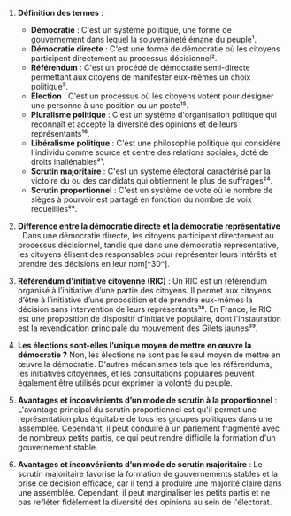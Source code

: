 1. **Définition des termes** :
    - **Démocratie** : C'est un système politique, une forme de gouvernement dans lequel la souveraineté émane du peuple¹.
    - **Démocratie directe** : C'est une forme de démocratie où les citoyens participent directement au processus décisionnel².
    - **Référendum** : C'est un procédé de démocratie semi-directe permettant aux citoyens de manifester eux-mêmes un choix politique⁹.
    - **Élection** : C'est un processus où les citoyens votent pour désigner une personne à une position ou un poste¹⁵.
    - **Pluralisme politique** : C'est un système d'organisation politique qui reconnaît et accepte la diversité des opinions et de leurs représentants¹⁶.
    - **Libéralisme politique** : C'est une philosophie politique qui considère l'individu comme source et centre des relations sociales, doté de droits inaliénables²¹.
    - **Scrutin majoritaire** : C'est un système électoral caractérisé par la victoire du ou des candidats qui obtiennent le plus de suffrages²⁴.
    - **Scrutin proportionnel** : C'est un système de vote où le nombre de sièges à pourvoir est partagé en fonction du nombre de voix recueillies²⁸.

2. **Différence entre la démocratie directe et la démocratie représentative** : Dans une démocratie directe, les citoyens participent directement au processus décisionnel, tandis que dans une démocratie représentative, les citoyens élisent des responsables pour représenter leurs intérêts et prendre des décisions en leur nom[^30^].

3. **Référendum d'initiative citoyenne (RIC)** : Un RIC est un référendum organisé à l’initiative d’une partie des citoyens. Il permet aux citoyens d’être à l’initiative d’une proposition et de prendre eux-mêmes la décision sans intervention de leurs représentants³⁶. En France, le RIC est une proposition de dispositif d'initiative populaire, dont l'instauration est la revendication principale du mouvement des Gilets jaunes³⁹.

4. **Les élections sont-elles l’unique moyen de mettre en œuvre la démocratie ?** Non, les élections ne sont pas le seul moyen de mettre en œuvre la démocratie. D'autres mécanismes tels que les référendums, les initiatives citoyennes, et les consultations populaires peuvent également être utilisés pour exprimer la volonté du peuple.

5. **Avantages et inconvénients d’un mode de scrutin à la proportionnel** : L'avantage principal du scrutin proportionnel est qu'il permet une représentation plus équitable de tous les groupes politiques dans une assemblée. Cependant, il peut conduire à un parlement fragmenté avec de nombreux petits partis, ce qui peut rendre difficile la formation d'un gouvernement stable.

6. **Avantages et inconvénients d’un mode de scrutin majoritaire** : Le scrutin majoritaire favorise la formation de gouvernements stables et la prise de décision efficace, car il tend à produire une majorité claire dans une assemblée. Cependant, il peut marginaliser les petits partis et ne pas refléter fidèlement la diversité des opinions au sein de l'électorat.